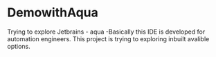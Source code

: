 # DemowithAqua
Trying to explore Jetbrains - aqua -Basically this IDE is developed for automation engineers. 
This project is trying to exploring inbuilt avalible options.
